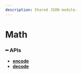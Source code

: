 ```yaml
---
description: Shared JSON module.
---
```


# Math

### ━ APIs

* [**encode**](json/encode.md)
* [**decode**](json/decode.md)